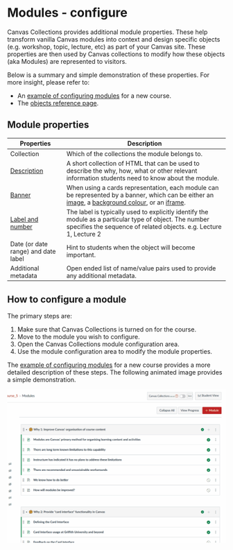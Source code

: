 # Modules - configure

Canvas Collections provides additional module properties. These help transform vanilla Canvas modules into context and design specific objects (e.g. workshop, topic, lecture, etc) as part of your Canvas site. These properties are then used by Canvas collections to modify how these objects (aka Modules) are represented to visitors.

Below is a summary and simple demonstration of these properties. For more insight, please refer to:

- An [example of configuring modules](../../walk-throughs/new/configure-modules.md) for a new course.
- The [objects reference page](../../reference/objects/overview.md).

## Module properties

| Properties | Description |
| --- | --- |
| Collection | Which of the collections the module belongs to. |
| [Description](../../reference/objects/overview.md#description) | A short collection of HTML that can be used to describe the why, how, what or other relevant information students need to know about the module. |
| [Banner](../../reference/objects/overview.md#banner) | When using a cards representation, each module can be represented by a banner, which can be either an [image](../../reference/objects/overview.md#image), a [background colour](../../reference/objects/overview.md#colour), or an [iframe](../../reference/objects/overview.md#iframe).  |
| [Label and number](../../reference/objects/overview.md#labels-and-numbers) | The label is typically used to explicitly identify the module as a particular type of object. The number specifies the sequence of related objects. e.g. Lecture 1, Lecture 2 |
| Date (or date range) and date label | Hint to students when the object will become important. |  
| Additional metadata | Open ended list of name/value pairs used to provide any additional metadata. |

## How to configure a module

The primary steps are:

1. Make sure that Canvas Collections is turned on for the course.
2. Move to the module you wish to configure.
3. Open the Canvas Collections module configuration area.
4. Use the module configuration area to modify the module properties.

The [example of configuring modules](../../walk-throughs/new/configure-modules.md) for a new course provides a more detailed description of these steps. The following animated image provides a simple demonstration.

![](./pics/configuringModulesAnimated.gif)